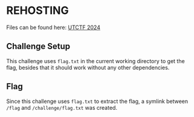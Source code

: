 # REHOSTING

Files can be found here: [UTCTF 2024](https://github.com/utisss/UTCTF-24/tree/main/crypto-blsforgery)

## Challenge Setup
This challenge uses `flag.txt` in the current working directory to get the flag, besides that it should work without any other dependencies.

## Flag
Since this challenge uses `flag.txt` to extract the flag, a symlink between `/flag` and `/challenge/flag.txt` was created.

